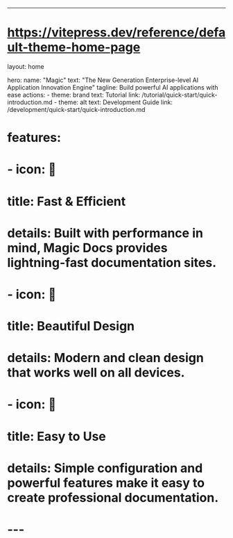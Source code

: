 ---
# https://vitepress.dev/reference/default-theme-home-page
layout: home

hero:
  name: "Magic"
  text: "The New Generation Enterprise-level AI Application Innovation Engine"
  tagline: Build powerful AI applications with ease
  actions:
    - theme: brand
      text: Tutorial
      link: /tutorial/quick-start/quick-introduction.md
    - theme: alt
      text: Development Guide
      link: /development/quick-start/quick-introduction.md

# features:
#   - icon: 🚀
#     title: Fast & Efficient
#     details: Built with performance in mind, Magic Docs provides lightning-fast documentation sites.
#   - icon: 🎨
#     title: Beautiful Design
#     details: Modern and clean design that works well on all devices.
#   - icon: 🔧
#     title: Easy to Use
#     details: Simple configuration and powerful features make it easy to create professional documentation.
# --- 
